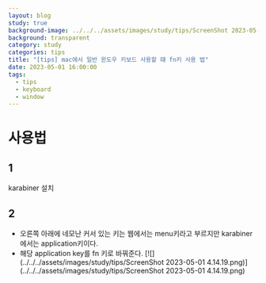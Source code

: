 ```yaml
---
layout: blog
study: true
background-image: ../../../assets/images/study/tips/ScreenShot 2023-05-01 4.14.19.png
background: transparent
category: study
categories: tips
title: "[tips] mac에서 일반 윈도우 키보드 사용할 떄 fn키 사용 법"
date: 2023-05-01 16:00:00
tags:
  - tips
  - keyboard
  - window
---
```


# 사용법

## 1

karabiner 설치

## 2

- 오른쪽 아래에 네모난 커서 있는 키는 웹에서는 menu키라고 부르지만 karabiner에서는 application키이다.
- 해당 application key를 fn 키로 바꿔준다.
  [![](../../../assets/images/study/tips/ScreenShot 2023-05-01 4.14.19.png)](../../../assets/images/study/tips/ScreenShot 2023-05-01 4.14.19.png)